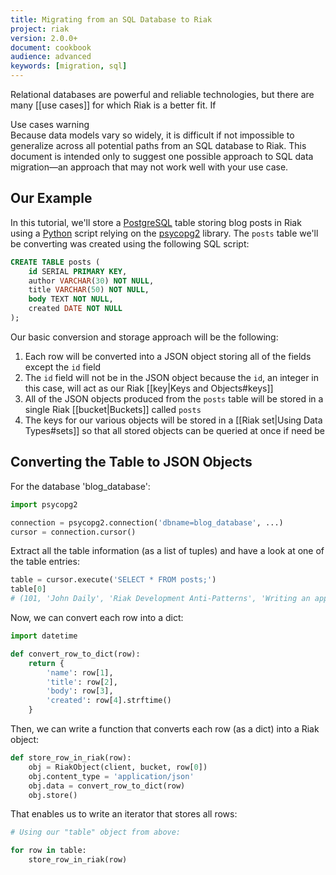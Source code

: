 ```yaml
---
title: Migrating from an SQL Database to Riak
project: riak
version: 2.0.0+
document: cookbook
audience: advanced
keywords: [migration, sql]
---
```


Relational databases are powerful and reliable technologies, but there
are many [[use cases]] for which Riak is a better fit. If 

<div class="note">
<div class="title">Use cases warning</div>
Because data models vary so widely, it is difficult if not impossible to
generalize across all potential paths from an SQL database to Riak. This
document is intended only to suggest one possible approach to SQL data
migration&mdash;an approach that may not work well with your use case.
</div>

## Our Example

In this tutorial, we'll store a [PostgreSQL](http://www.postgresql.org/)
table storing blog posts in Riak using a [Python](https://www.python.org/)
script relying on the [psycopg2](http://initd.org/psycopg/docs/)
library. The `posts` table we'll be converting was created using the
following SQL script:

```sql
CREATE TABLE posts (
    id SERIAL PRIMARY KEY,
    author VARCHAR(30) NOT NULL,
    title VARCHAR(50) NOT NULL,
    body TEXT NOT NULL,
    created DATE NOT NULL
);
```

Our basic conversion and storage approach will be the following:

1. Each row will be converted into a JSON object storing all of the fields except the `id` field
2. The `id` field will not be in the JSON object because the `id`, an integer in this case, will act as our Riak [[key|Keys and Objects#keys]]
3. All of the JSON objects produced from the `posts` table will be stored in a single Riak [[bucket|Buckets]] called `posts`
4. The keys for our various objects will be stored in a [[Riak set|Using Data Types#sets]] so that all stored objects can be queried at once if need be

## Converting the Table to JSON Objects

For the database 'blog_database':

```python
import psycopg2

connection = psycopg2.connection('dbname=blog_database', ...)
cursor = connection.cursor()
```

Extract all the table information (as a list of tuples) and have a look
at one of the table entries:

```python
table = cursor.execute('SELECT * FROM posts;')
table[0]
# (101, 'John Daily', 'Riak Development Anti-Patterns', 'Writing an application that can take full advantage...', datetime.date(2014, 1, 7))
```

Now, we can convert each row into a dict:

```python
import datetime

def convert_row_to_dict(row):
	return {
		'name': row[1],
		'title': row[2],
		'body': row[3],
		'created': row[4].strftime()
	}
```

Then, we can write a function that converts each row (as a dict) into a
Riak object:

```python
def store_row_in_riak(row):
	obj = RiakObject(client, bucket, row[0])
	obj.content_type = 'application/json'
	obj.data = convert_row_to_dict(row)
	obj.store()
```

That enables us to write an iterator that stores all rows:

```python
# Using our "table" object from above:

for row in table:
	store_row_in_riak(row)
```